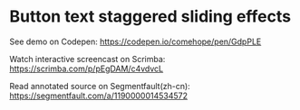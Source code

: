 # Button text staggered sliding effects

See demo on Codepen: https://codepen.io/comehope/pen/GdpPLE

Watch interactive screencast on Scrimba: https://scrimba.com/p/pEgDAM/c4vdvcL

Read annotated source on Segmentfault(zh-cn): https://segmentfault.com/a/1190000014534572
